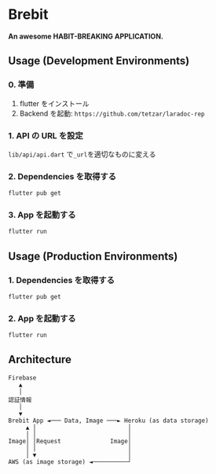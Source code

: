 # Brebit

**An awesome HABIT-BREAKING APPLICATION.**

## Usage (Development Environments)

### 0. 準備

1. flutter をインストール
2. Backend を起動: `https://github.com/tetzar/laradoc-rep`

### 1. API の URL を設定

`lib/api/api.dart` で`_url`を適切なものに変える

### 2. Dependencies を取得する

```bash
flutter pub get
```

### 3. App を起動する

```bash
flutter run
```

## Usage (Production Environments)

### 1. Dependencies を取得する

```bash
flutter pub get
```

### 2. App を起動する

```bash
flutter run
```

## Architecture

```
Firebase
   ▲
   │
認証情報
   │
   ▼
Brebit App ◄─── Data, Image ───► Heroku (as data storage)
     ▲ │                          │
     │ │                          │
Image│ │Request              Image│
     │ │                          │
     │ ▼                          │
AWS (as image storage) ◄──────────┘
```

